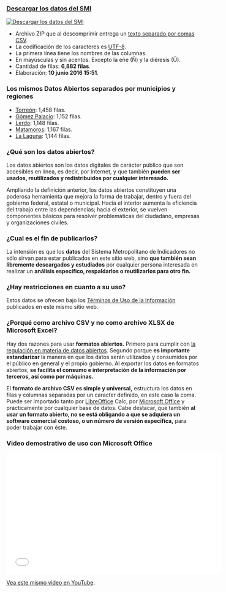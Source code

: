 
<h3><a href="trcimplan-smi.zip">Descargar los datos del SMI</a></h3>

<div class="media">
<div class="media-left"><a class="pull-left" href="trcimplan-smi.zip"><img class="media-object" src="datos-abiertos/faenza-zip-128.png" alt="Descargar los datos del SMI"></a></div>
<div class="media-body">
<ul>
<li>Archivo ZIP que al descomprimir entrega un <a href="https://es.wikipedia.org/wiki/CSV" target="_blank">texto separado por comas CSV</a>.</li>
<li>La codificación de los caracteres es <a href="https://es.wikipedia.org/wiki/UTF-8" target="_blank">UTF-8</a>.</li>
<li>La primera línea tiene los nombres de las columnas.</li>
<li>En mayúsculas y sin acentos. Excepto la eñe (Ñ) y la diéresis (Ü).</li>
<li>Cantidad de filas: <b>6,882 filas</b>.</li>
<li>Elaboración: <b>10 junio 2016 15:51</b>.</li>
</ul>
</div>
</div>

### Los mismos Datos Abiertos separados por municipios y regiones

* [Torreón](trcimplan-smi-torreon.zip): 1,458 filas.
* [Gómez Palacio](trcimplan-smi-gomez-palacio.zip): 1,152 filas.
* [Lerdo](trcimplan-smi-lerdo.zip): 1,148 filas.
* [Matamoros](trcimplan-smi-matamoros.zip): 1,167 filas.
* [La Laguna](trcimplan-smi-la-laguna.zip): 1,144 filas.

### ¿Qué son los datos abiertos?

Los datos abiertos son los datos digitales de carácter público que son accesibles en línea, es decir, por Internet, y que también **pueden ser usados, reutilizados y redistribuidos por cualquier interesado.**

Ampliando la definición anterior, los datos abiertos constituyen una poderosa herramienta que mejora la forma de trabajar, dentro y fuera del gobierno federal, estatal o municipal. Hacia el interior aumenta la eficiencia del trabajo entre las dependencias; hacia el exterior, se vuelven componentes básicos para resolver problemáticas del ciudadano, empresas y organizaciones civiles.

### ¿Cual es el fin de publicarlos?

La intensión es que los **datos** del Sistema Metropolitano de Indicadores no sólo sirvan para estar publicados en este sitio web, sino **que también sean libremente descargados y estudiados** por cualquier persona interesada en realizar un **análisis específico, respaldarlos o reutilizarlos para otro fin.**

### ¿Hay restricciones en cuanto a su uso?

Estos datos se ofrecen bajo los [Términos de Uso de la Información](http://www.trcimplan.gob.mx/terminos/terminos-informacion.html) publicados en este mismo sitio web.

### ¿Porqué como archivo CSV y no como archivo XLSX de Microsoft Excel?

Hay dos razones para usar **formatos abiertos.** Primero para cumplir con [la regulación en materia de datos abiertos](http://www.dof.gob.mx/nota_detalle.php?codigo=5382838&fecha=20/02/2015). Segundo porque **es importante estandarizar** la manera en que los datos serán utilizados y consumidos por el público en general y el propio gobierno. Al exportar los datos en formatos abiertos, **se facilita el consumo e interpretación de la información por terceros, así como por máquinas.**

El **formato de archivo CSV es simple y universal,** estructura los datos en filas y columnas separadas por un caracter definido, en este caso la coma. Puede ser importado tanto por [LibreOffice](https://www.libreoffice.org/) Calc, por [Microsoft Office](https://www.office.com/) y prácticamente por cualquier base de datos. Cabe destacar, que también **al usar un formato abierto, no se está obligando a que se adquiera un software comercial costoso, o un número de versión específica,** para poder trabajar con éste.

### Video demostrativo de uso con Microsoft Office

<div class="videowrapper well"><iframe width="560" height="315" src="//www.youtube.com/embed/ql0Kvx2Paa8?rel=0" frameborder="0" allowfullscreen></iframe></div>

[Vea este mismo video en YouTube](https://www.youtube.com/watch?v=ql0Kvx2Paa8).

